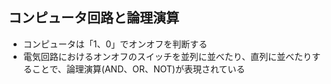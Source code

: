 ## コンピュータ回路と論理演算

- コンピュータは「1、0」でオンオフを判断する
- 電気回路におけるオンオフのスイッチを並列に並べたり、直列に並べたりすることで、論理演算(AND、OR、NOT)が表現されている